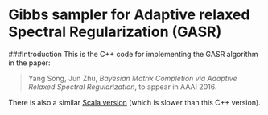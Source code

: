 # Gibbs sampler for Adaptive relaxed Spectral Regularization (GASR)
###Introduction
This is the C++ code for implementing the GASR algorithm in the paper: 
> Yang Song, Jun Zhu, *Bayesian Matrix Completion via Adaptive Relaxed Spectral Regularization*, to appear in AAAI 2016.

There is also a similar [Scala version](https://github.com/hjss06/GASR-Scala) (which is slower than this C++ version).
